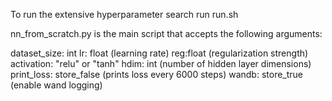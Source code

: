 To run the extensive hyperparameter search run run.sh

nn_from_scratch.py is the main script that accepts the following arguments:

dataset_size: int
lr: float (learning rate)
reg:float (regularization strength)
activation: "relu" or "tanh"
hdim: int (number of hidden layer dimensions)
print_loss: store_false (prints loss every 6000 steps)
wandb: store_true (enable wand logging)